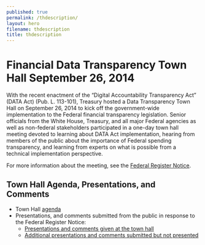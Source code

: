 ```yaml
---
published: true
permalink: /thdescription/
layout: hero
filename: thdescription
title: thdescription
---
```


# Financial Data Transparency Town Hall September 26, 2014

With the recent enactment of the “Digital Accountability Transparency Act” (DATA Act) (Pub. L. 113-101), Treasury hosted a Data Transparency Town Hall on September 26, 2014 to kick off the government-wide implementation to the Federal financial transparency legislation.  Senior officials from the White House, Treasury, and all major Federal agencies as well as non-federal stakeholders participated in a one-day town hall meeting devoted to learning about DATA Act implementation, hearing from members of the public about the importance of Federal spending transparency, and learning from experts on what is possible from a technical implementation perspective. 

For more information about the meeting, see the [Federal Register Notice](https://www.federalregister.gov/articles/2014/09/05/2014-21213/notice-of-the-data-transparency-town-hall-meeting).

## Town Hall Agenda, Presentations, and Comments

* Town Hall [agenda](http://fedspendingtransparency.github.io/agenda/)
* Presentations, and comments submitted from the public in response to the Federal Register Notice:
  * [Presentations and comments given at the town hall](http://fedspendingtransparency.github.io/townhall/)
  * [Additional presentations and comments submitted but not presented](http://fedspendingtransparency.github.io/submitted/) 
